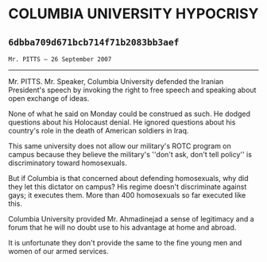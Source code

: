 # COLUMBIA UNIVERSITY HYPOCRISY
## `6dbba709d671bcb714f71b2083bb3aef`
`Mr. PITTS — 26 September 2007`

---


Mr. PITTS. Mr. Speaker, Columbia University defended the Iranian 
President's speech by invoking the right to free speech and speaking 
about open exchange of ideas.

None of what he said on Monday could be construed as such. He dodged 
questions about his Holocaust denial. He ignored questions about his 
country's role in the death of American soldiers in Iraq.

This same university does not allow our military's ROTC program on 
campus because they believe the military's ''don't ask, don't tell 
policy'' is discriminatory toward homosexuals.

But if Columbia is that concerned about defending homosexuals, why 
did they let this dictator on campus? His regime doesn't discriminate 
against gays; it executes them. More than 400 homosexuals so far 
executed like this.

Columbia University provided Mr. Ahmadinejad a sense of legitimacy 
and a forum that he will no doubt use to his advantage at home and 
abroad.

It is unfortunate they don't provide the same to the fine young men 
and women of our armed services.
